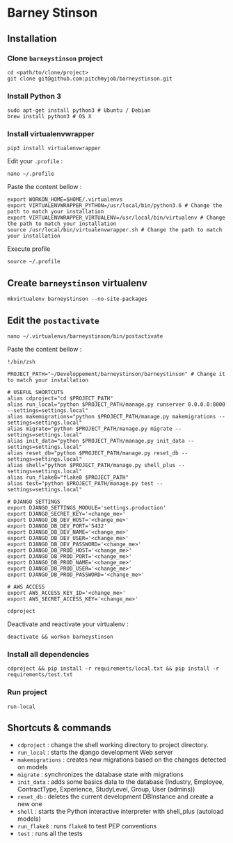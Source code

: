 # Barney Stinson

## Installation

### Clone `barneystinson` project

```
cd <path/to/clone/project>
git clone git@github.com:pitchmyjob/barneystinson.git
```

### Install Python 3

```
sudo apt-get install python3 # Ubuntu / Debian
brew install python3 # OS X
```

### Install virtualenvwrapper

```
pip3 install virtualenvwrapper
```

Edit your `.profile` :

```
nano ~/.profile
```

Paste the content bellow :

```
export WORKON_HOME=$HOME/.virtualenvs
export VIRTUALENVWRAPPER_PYTHON=/usr/local/bin/python3.6 # Change the path to match your installation
export VIRTUALENVWRAPPER_VIRTUALENV=/usr/local/bin/virtualenv # Change the path to match your installation
source /usr/local/bin/virtualenvwrapper.sh # Change the path to match your installation
```

Execute profile

```
source ~/.profile
```

## Create `barneystinson` virtualenv

```
mkvirtualenv barneystinson --no-site-packages
```

## Edit the `postactivate`

```
nano ~/.virtualenvs/barneystinson/bin/postactivate
```

Paste the content bellow :

```
!/bin/zsh

PROJECT_PATH="~/Developpement/barneystinson/barneystinson" # Change it to match your installation

# USEFUL SHORTCUTS
alias cdproject="cd $PROJECT_PATH"
alias run_local="python $PROJECT_PATH/manage.py runserver 0.0.0.0:8000 --settings=settings.local"
alias makemigrations="python $PROJECT_PATH/manage.py makemigrations --settings=settings.local"
alias migrate="python $PROJECT_PATH/manage.py migrate --settings=settings.local"
alias init_data="python $PROJECT_PATH/manage.py init_data --settings=settings.local"
alias reset_db="python $PROJECT_PATH/manage.py reset_db --settings=settings.local"
alias shell="python $PROJECT_PATH/manage.py shell_plus --settings=settings.local"
alias run_flake8="flake8 $PROJECT_PATH"
alias test="python $PROJECT_PATH/manage.py test --settings=settings.local"

# DJANGO SETTINGS
export DJANGO_SETTINGS_MODULE='settings.production'
export DJANGO_SECRET_KEY='<change_me>'
export DJANGO_DB_DEV_HOST='<change_me>'
export DJANGO_DB_DEV_PORT='5432'
export DJANGO_DB_DEV_NAME='<change_me>'
export DJANGO_DB_DEV_USER='<change_me>'
export DJANGO_DB_DEV_PASSWORD='<change_me>'
export DJANGO_DB_PROD_HOST='<change_me>'
export DJANGO_DB_PROD_PORT='<change_me>'
export DJANGO_DB_PROD_NAME='<change_me>'
export DJANGO_DB_PROD_USER='<change_me>'
export DJANGO_DB_PROD_PASSWORD='<change_me>'

# AWS ACCESS
export AWS_ACCESS_KEY_ID='<change_me>'
export AWS_SECRET_ACCESS_KEY='<change_me>'

cdproject
```

Deactivate and reactivate your virtualenv :

```
deactivate && workon barneystinson
```

### Install all dependencies

```
cdproject && pip install -r requirements/local.txt && pip install -r requirements/test.txt
```

### Run project

```
run-local
```

## Shortcuts & commands

* `cdproject` : change the shell working directory to project directory.
* `run_local` : starts the django development Web server
* `makemigrations` : creates new migrations based on the changes detected on models
* `migrate` : synchronizes the database state with migrations
* `init_data` : adds some basics data to the database (Industry, Employee, ContractType, Experience, StudyLevel, Group, User (admins))
* `reset_db` : deletes the current development DBInstance and create a new one
* `shell` : starts the Python interactive interpreter with shell_plus (autoload models)
* `run_flake8` : runs `flake8` to test PEP conventions
* `test` : runs all the tests
